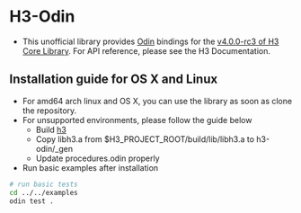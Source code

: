 # H3-Odin
- This unofficial library provides [Odin](https://odin-lang.org/) bindings for the [v4.0.0-rc3 of H3 Core Library](https://github.com/uber/h3/tree/v4.0.0-rc3). For API reference, please see the H3 Documentation.

## Installation guide for OS X and Linux
- For amd64 arch linux and OS X, you can use the library as soon as clone the repository.
- For unsupported environments, please follow the guide below
    - Build [h3](https://github.com/uber/h3/tree/v4.0.0-rc3)
    - Copy libh3.a from $H3_PROJECT_ROOT/build/lib/libh3.a to h3-odin/_gen
    - Update procedures.odin properly
- Run basic examples after installation
```bash
# run basic tests
cd ../../examples
odin test .
```
